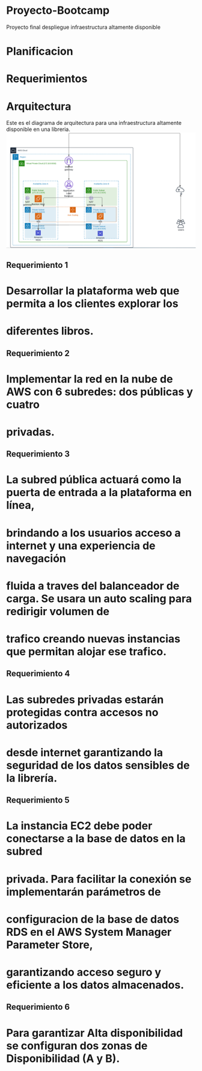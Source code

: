 # Proyecto-Bootcamp
Proyecto final despliegue infraestructura altamente disponible
# Planificacion
# Requerimientos
# Arquitectura
Este es el diagrama de arquitectura para una infraestructura altamente disponible en una libreria.
![arquitectura nube](images/arquitecturanube.PNG)
## Requerimiento 1 
# Desarrollar la plataforma web que permita a los clientes explorar los
# diferentes libros.
## Requerimiento 2
# Implementar la red en la nube de AWS con 6 subredes: dos públicas y cuatro
# privadas.
## Requerimiento 3
# La subred pública actuará como la puerta de entrada a la plataforma en línea,
# brindando a los usuarios acceso a internet y una experiencia de navegación
# fluida a traves del balanceador de carga. Se usara un auto scaling para redirigir volumen de 
# trafico creando nuevas instancias que permitan alojar ese trafico.
## Requerimiento 4
# Las subredes privadas  estarán protegidas contra accesos no autorizados
# desde internet garantizando la seguridad de los datos sensibles de la librería.
## Requerimiento 5
# La instancia EC2 debe poder conectarse a la base de datos en la subred
# privada. Para facilitar la conexión se implementarán parámetros de
# configuracion de la base de datos RDS en el AWS System Manager Parameter Store,
# garantizando acceso seguro y eficiente a los datos almacenados.
## Requerimiento 6
# Para garantizar Alta disponibilidad se configuran dos zonas de Disponibilidad (A y B).

